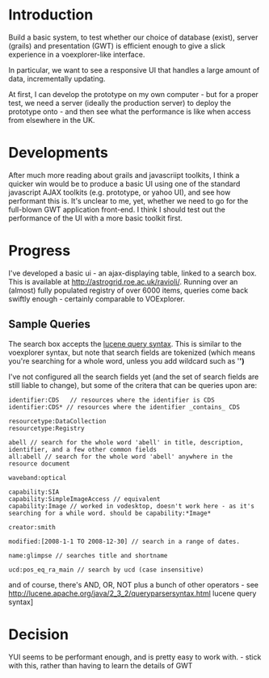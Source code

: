 # Introduction #

Build a basic system, to test whether our choice of database (exist), server (grails) and presentation (GWT) is efficient enough to give a slick experience in a voexplorer-like interface.

In particular, we want to see a responsive UI that handles a large amount of data, incrementally updating.

At first, I can develop the prototype on my own computer - but for a proper test, we need a server (ideally the production server) to deploy the prototype onto - and then see what the performance is like when access from elsewhere in the UK.

# Developments #
After much more reading about grails and javascriipt toolkits, I think a quicker win would be to produce a basic UI using one of the standard javascript AJAX toolkits (e.g. prototype, or yahoo UI), and see how performant this is. It's unclear to me, yet, whether we need to go for the full-blown GWT application front-end. I think I should test out the performance of the UI with a more basic toolkit first.

# Progress #
I've developed a basic ui - an ajax-displaying table, linked to a search box. This is available at http://astrogrid.roe.ac.uk/ravioli/. Running over an (almost) fully populated registry of over 6000 items, queries come back swiftly enough - certainly comparable to VOExplorer.

## Sample Queries ##
The search box accepts the [lucene query syntax](http://lucene.apache.org/java/2_3_2/queryparsersyntax.html). This is similar to the voexplorer syntax, but note that search fields are tokenized (which means you're searching for a whole word, unless you add wildcard such as '**')**

I've not configured all the search fields yet (and the set of search fields are still liable to change), but some of the critera that can be queries upon are:
```
identifier:CDS   // resources where the identifier is CDS
identifier:CDS* // resources where the identifier _contains_ CDS

resourcetype:DataCollection
resourcetype:Registry

abell // search for the whole word 'abell' in title, description, identifier, and a few other common fields
all:abell // search for the whole word 'abell' anywhere in the resource document

waveband:optical

capability:SIA
capability:SimpleImageAccess // equivalent
capability:Image // worked in vodesktop, doesn't work here - as it's searching for a while word. should be capability:*Image*

creator:smith

modified:[2008-1-1 TO 2008-12-30] // search in a range of dates.

name:glimpse // searches title and shortname

ucd:pos_eq_ra_main // search by ucd (case insensitive)
```

and of course, there's AND, OR, NOT plus a bunch of other operators - see http://lucene.apache.org/java/2_3_2/queryparsersyntax.html lucene query syntax]


# Decision #
YUI seems to be performant enough, and is pretty easy to work with. - stick with this, rather than having to learn the details of GWT